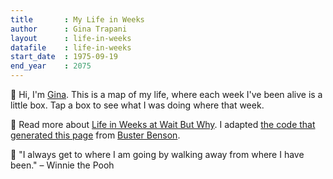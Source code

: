 ```yaml
---
title       : My Life in Weeks
author      : Gina Trapani
layout      : life-in-weeks
datafile    : life-in-weeks
start_date	: 1975-09-19
end_year    : 2075
---
```


👋 Hi, I'm [Gina](https://ginatrapani.org). This is a map of my life, where each week I've been alive is a little box. Tap a box to see what I was doing where that week.

📌 Read more about [Life in Weeks at Wait But Why](https://waitbutwhy.com/2014/05/life-weeks.html). I adapted [the code that generated this page](https://github.com/ginatrapani/life-in-weeks) from [Buster Benson](https://busterbenson.com/life-in-weeks).

🍯 "I always get to where I am going by walking away from where I have been." – Winnie the Pooh
